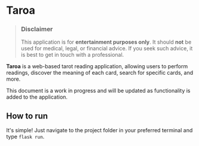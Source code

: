 # Taroa

> ### **Disclaimer**
> This application is for **entertainment purposes only**. It should **not**
> be used for medical, legal, or financial advice. If you seek such advice,
> it is best to get in touch with a professional.

**Taroa** is a web-based tarot reading application, allowing users to perform 
readings, discover the meaning of each card, search for specific cards, and 
more.

This document is a work in progress and will be updated as functionality is 
added to the application.

## How to run
It's simple! Just navigate to the project folder in your preferred terminal 
and type `flask run`.
